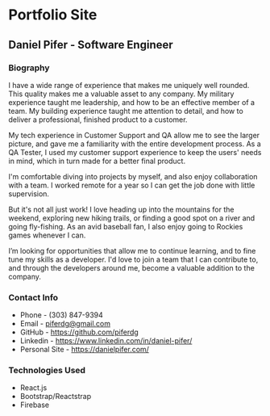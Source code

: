 # Portfolio Site
## Daniel Pifer - Software Engineer

### Biography
I have a wide range of experience that makes me uniquely well rounded. This quality makes me a valuable asset to any company. My military experience taught me leadership, and how to be an effective member of a team. My building experience taught me attention to detail, and how to deliver a professional, finished product to a customer.

My tech experience in Customer Support and QA allow me to see the larger picture, and gave me a familiarity with the entire development process. As a QA Tester, I used my customer support experience to keep the users' needs in mind, which in turn made for a better final product.

I'm comfortable diving into projects by myself, and also enjoy collaboration with a team. I worked remote for a year so I can get the job done with little supervision.

But it's not all just work! I love heading up into the mountains for the weekend, exploring new hiking trails, or finding a good spot on a river and going fly-fishing. As an avid baseball fan, I also enjoy going to Rockies games whenever I can.

I’m looking for opportunities that allow me to continue learning, and to fine tune my skills as a developer. I'd love to join a team that I can contribute to, and through the developers around me, become a valuable addition to the company.

### Contact Info
  - Phone - (303) 847-9394
  - Email - piferdg@gmail.com
  - GitHub - https://github.com/piferdg
  - Linkedin - https://www.linkedin.com/in/daniel-pifer/
  - Personal Site - https://danielpifer.com/

### Technologies Used
  - React.js
  - Bootstrap/Reactstrap
  - Firebase